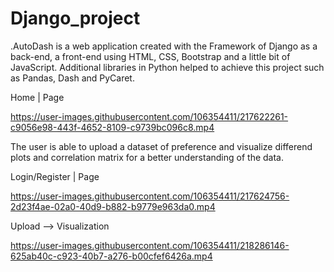 # Django_project
.AutoDash is a web application created with the Framework of Django as a back-end, a front-end using HTML, CSS, Bootstrap and a little bit of JavaScript. 
Additional libraries in Python helped to achieve this project such as Pandas, Dash and PyCaret. 

Home | Page

https://user-images.githubusercontent.com/106354411/217622261-c9056e98-443f-4652-8109-c9739bc096c8.mp4

The user is able to upload a dataset of preference and visualize differend plots and correlation matrix for a better understanding of the data.

Login/Register | Page

https://user-images.githubusercontent.com/106354411/217624756-2d23f4ae-02a0-40d9-b882-b9779e963da0.mp4

Upload --> Visualization 

https://user-images.githubusercontent.com/106354411/218286146-625ab40c-c923-40b7-a276-b00cfef6426a.mp4

